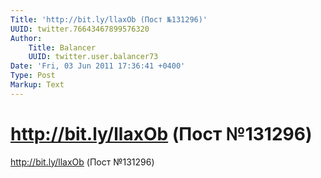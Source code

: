 ```yaml
---
Title: 'http://bit.ly/llaxOb (Пост №131296)'
UUID: twitter.76643467899576320
Author:
    Title: Balancer
    UUID: twitter.user.balancer73
Date: 'Fri, 03 Jun 2011 17:36:41 +0400'
Type: Post
Markup: Text
---
```


# http://bit.ly/llaxOb (Пост №131296)

http://bit.ly/llaxOb (Пост №131296)